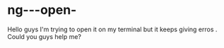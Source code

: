 # ng---open-
Hello guys I'm trying to open it on my terminal but it keeps giving erros . Could you guys help me?
